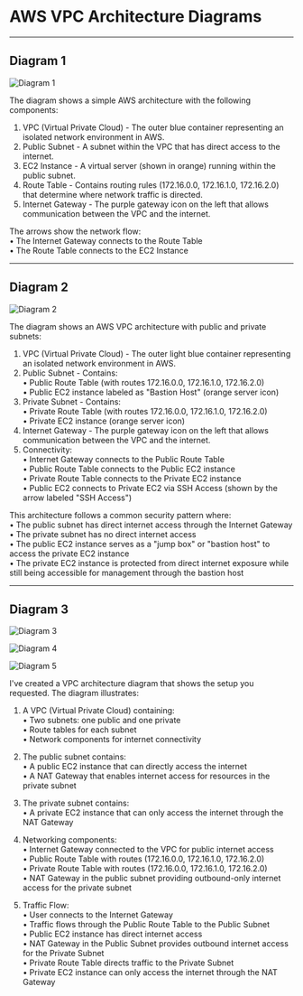 # AWS VPC Architecture Diagrams

---

## Diagram 1

![Diagram 1](pngs/diagram1.png)

The diagram shows a simple AWS architecture with the following components:

1. VPC (Virtual Private Cloud) - The outer blue container representing an isolated network environment in AWS.  
2. Public Subnet - A subnet within the VPC that has direct access to the internet.  
3. EC2 Instance - A virtual server (shown in orange) running within the public subnet.  
4. Route Table - Contains routing rules (172.16.0.0, 172.16.1.0, 172.16.2.0) that determine where network traffic is directed.  
5. Internet Gateway - The purple gateway icon on the left that allows communication between the VPC and the internet.

The arrows show the network flow:  
• The Internet Gateway connects to the Route Table  
• The Route Table connects to the EC2 Instance  

---

## Diagram 2

![Diagram 2](pngs/diagram2.png)

The diagram shows an AWS VPC architecture with public and private subnets:

1. VPC (Virtual Private Cloud) - The outer light blue container representing an isolated network environment in AWS.  
2. Public Subnet - Contains:  
   • Public Route Table (with routes 172.16.0.0, 172.16.1.0, 172.16.2.0)  
   • Public EC2 instance labeled as "Bastion Host" (orange server icon)  
3. Private Subnet - Contains:  
   • Private Route Table (with routes 172.16.0.0, 172.16.1.0, 172.16.2.0)  
   • Private EC2 instance (orange server icon)  
4. Internet Gateway - The purple gateway icon on the left that allows communication between the VPC and the internet.  
5. Connectivity:  
   • Internet Gateway connects to the Public Route Table  
   • Public Route Table connects to the Public EC2 instance  
   • Private Route Table connects to the Private EC2 instance  
   • Public EC2 connects to Private EC2 via SSH Access (shown by the arrow labeled "SSH Access")

This architecture follows a common security pattern where:  
• The public subnet has direct internet access through the Internet Gateway  
• The private subnet has no direct internet access  
• The public EC2 instance serves as a "jump box" or "bastion host" to access the private EC2 instance  
• The private EC2 instance is protected from direct internet exposure while still being accessible for management through the bastion host  

---

## Diagram 3

![Diagram 3](pngs/diagram3_verti.png)

![Diagram 4](pngs/diagram3-hori.png)

![Diagram 5](pngs/natgate-flow.png)


I've created a VPC architecture diagram that shows the setup you requested. The diagram illustrates:

1. A VPC (Virtual Private Cloud) containing:  
   • Two subnets: one public and one private  
   • Route tables for each subnet  
   • Network components for internet connectivity

2. The public subnet contains:  
   • A public EC2 instance that can directly access the internet  
   • A NAT Gateway that enables internet access for resources in the private subnet

3. The private subnet contains:  
   • A private EC2 instance that can only access the internet through the NAT Gateway

4. Networking components:  
   • Internet Gateway connected to the VPC for public internet access  
   • Public Route Table with routes (172.16.0.0, 172.16.1.0, 172.16.2.0)  
   • Private Route Table with routes (172.16.0.0, 172.16.1.0, 172.16.2.0)  
   • NAT Gateway in the public subnet providing outbound-only internet access for the private subnet

5. Traffic Flow:  
   • User connects to the Internet Gateway  
   • Traffic flows through the Public Route Table to the Public Subnet  
   • Public EC2 instance has direct internet access  
   • NAT Gateway in the Public Subnet provides outbound internet access for the Private Subnet  
   • Private Route Table directs traffic to the Private Subnet  
   • Private EC2 instance can only access the internet through the NAT Gateway
